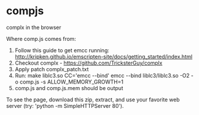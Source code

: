 # compjs
complx in the browser

Where comp.js comes from:
1. Follow this guide to get emcc running: http://kripken.github.io/emscripten-site/docs/getting_started/index.html
2. Checkout complx - https://github.com/TricksterGuy/complx
3. Apply patch complx_patch.txt
4. Run:
  make liblc3.so CC='emcc --bind'
  emcc --bind liblc3/liblc3.so -O2 -o comp.js -s ALLOW_MEMORY_GROWTH=1
5. comp.js and comp.js.mem should be output

To see the page, download this zip, extract, and use your favorite web server (try: 'python -m SimpleHTTPServer 80').
